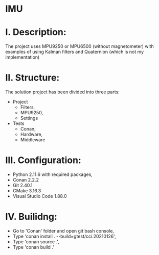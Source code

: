 # IMU

# I. Description:
The project uses MPU9250 or MPU6500 (without magnetometer) with examples of using Kalman filters and Quaternion (which is not my implementation)

# II. Structure:
The solution project has been divided into three parts:
- Project
  - Filters,
  - MPU9250,
  - Settings
- Tests
  - Conan,
  - Hardware,
  - Middleware

# III. Configuration:
- Python 2.11.6 with required packages,
- Conan 2.2.2
- Git 2.40.1
- CMake 3.16.3
- Visual Studio Code 1.88.0

# IV. Builidng:
- Go to 'Conan' folder and open git bash console,
- Type 'conan install . --build=gtest/cci.20210126',
- Type 'conan source .',
- Type 'conan build .'

